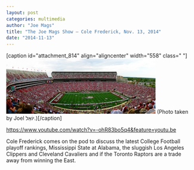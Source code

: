 ```yaml
---
layout: post
categories: multimedia
author: "Joe Mags"
title: "The Joe Mags Show — Cole Frederick, Nov. 13, 2014"
date: "2014-11-13"
---
```


\[caption id="attachment\_814" align="aligncenter" width="558" class=" "\][![(Photo taken by Joel יוֹאֵל.)](images/Alabama.Bryant-DennyStadium-e1415904195458.jpg)](http://www.thehighscreen.com/wp-content/uploads/2014/09/Alabama.Bryant-DennyStadium-e1415904195458.jpg) (Photo taken by Joel יוֹאֵל.)\[/caption\]

https://www.youtube.com/watch?v=-ohR83bo5q4&feature=youtu.be

Cole Frederick comes on the pod to discuss the latest College Football playoff rankings, Mississippi State at Alabama, the sluggish Los Angeles Clippers and Cleveland Cavaliers and if the Toronto Raptors are a trade away from winning the East.

